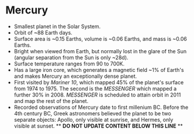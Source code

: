 Mercury
=======

* Smallest planet in the Solar System.
* Orbit of ~88 Earth days.
* Surface area is ~0.15 Earths, volume is ~0.06 Earths, and mass is ~0.06 Earths.
* Bright when viewed from Earth, but normally lost in the glare of the Sun (angular separation from the Sun is only ~28d).
* Surface temperature ranges from 90 to 700K.
* Has a large iron core, which generates a magnetic field ~1% of Earth's and makes Mercury an exceptionally dense planet.
* First visited by _Mariner 10_, which mapped 45% of the planet's surface from 1974 to 1975. The second is the _MESSENGER_ which mapped a further 30% in 2008. _MESSENGER_ is scheduled to attain orbit in  2011 and map the rest of the planet.
* Recorded observations of Mercury date to first millenium BC. Before the 4th century BC, Greek astronomers believed the planet to be two separate objects: Apollo, only visible at sunrise, and Hermes, only visible at sunset.
** **DO NOT UPDATE CONTENT BELOW THIS LINE** **

